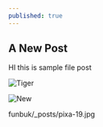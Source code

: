 ```yaml
---
published: true
---
```

## A New Post

HI this is sample file post

![Tiger]({{site.baseurl}}/_posts/pixa-19.jpg)

![New]({{site.baseurl}}/_posts/BingWallpaper-2017-05-13.jpg)

funbuk/_posts/pixa-19.jpg